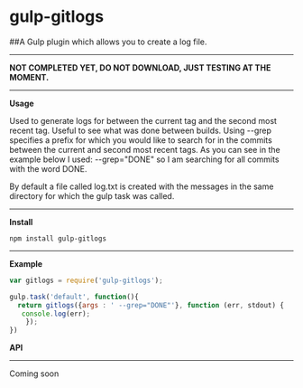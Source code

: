 # gulp-gitlogs
##A Gulp plugin which allows you to create a log file. 
___
**NOT COMPLETED YET, DO NOT DOWNLOAD, JUST TESTING AT THE MOMENT.**
___

**Usage**

Used to generate logs for between the current tag and the second most recent tag.
Useful to see what was done between builds. Using --grep specifies a prefix for which you
would like to search for in the commits between the current and second most recent tags.
As you can see in the example below I used: --grep="DONE" so I am searching for all commits 
with the word DONE. 

By default a file called log.txt is created with the messages in the same directory for which the gulp task was called.

___
**Install**

```npm install gulp-gitlogs```
___
**Example**

```javascript
var gitlogs = require('gulp-gitlogs');

gulp.task('default', function(){
  return gitlogs({args : ' --grep="DONE"'}, function (err, stdout) {
   console.log(err);
	});
})
```

**API**
___

Coming soon